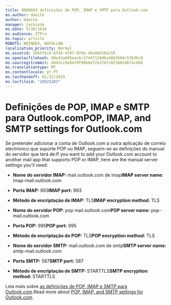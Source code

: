 ```yaml
---
title: 8000043 definições de POP, IMAP e SMTP para Outlook.com
ms.author: daeite
author: daeite
manager: jackiesm
ms.date: 5/30/2018
ms.audience: ITPro
ms.topic: article
ROBOTS: NOINDEX, NOFOLLOW
localization_priority: Normal
ms.assetid: 16b5fbc6-6f45-4707-97bb-49a9b610ac56
ms.openlocfilehash: 69e43a695eacbc1744f124dbcb863584c53636c0
ms.sourcegitcommit: dd43cc0a9470f98b8ef2a3787c823801d674c666
ms.translationtype: MT
ms.contentlocale: pt-PT
ms.lasthandoff: 02/12/2019
ms.locfileid: "29925283"
---
```

# <a name="pop-imap-and-smtp-settings-for-outlookcom"></a><span data-ttu-id="28f27-102">Definições de POP, IMAP e SMTP para Outlook.com</span><span class="sxs-lookup"><span data-stu-id="28f27-102">POP, IMAP, and SMTP settings for Outlook.com</span></span>

<span data-ttu-id="28f27-103">Se pretender adicionar a conta de Outlook.com a outra aplicação de correio electrónico que suporte POP ou IMAP, seguem-se as definições do manual do servidor que terá de:</span><span class="sxs-lookup"><span data-stu-id="28f27-103">If you want to add your Outlook.com account to another mail app that supports POP or IMAP, here are the manual server settings you'll need:</span></span>
  
- <span data-ttu-id="28f27-104">**Nome do servidor IMAP:** mail.outlook.com de imap</span><span class="sxs-lookup"><span data-stu-id="28f27-104">**IMAP server name:** imap-mail.outlook.com</span></span> 
    
- <span data-ttu-id="28f27-105">**Porta IMAP:** 993</span><span class="sxs-lookup"><span data-stu-id="28f27-105">**IMAP port:** 993</span></span> 
    
- <span data-ttu-id="28f27-106">**Método de encriptação de IMAP:** TLS</span><span class="sxs-lookup"><span data-stu-id="28f27-106">**IMAP encryption method:** TLS</span></span> 
    
- <span data-ttu-id="28f27-107">**Nome do servidor POP:** pop mail.outlook.com</span><span class="sxs-lookup"><span data-stu-id="28f27-107">**POP server name:** pop-mail.outlook.com</span></span> 
    
- <span data-ttu-id="28f27-108">**Porta POP:** 995</span><span class="sxs-lookup"><span data-stu-id="28f27-108">**POP port:** 995</span></span> 
    
- <span data-ttu-id="28f27-109">**Método de encriptação do POP:** TLS</span><span class="sxs-lookup"><span data-stu-id="28f27-109">**POP encryption method:** TLS</span></span> 
    
- <span data-ttu-id="28f27-110">**Nome do servidor SMTP:** mail.outlook.com de smtp</span><span class="sxs-lookup"><span data-stu-id="28f27-110">**SMTP server name:** smtp-mail.outlook.com</span></span> 
    
- <span data-ttu-id="28f27-111">**Porta SMTP:** 587</span><span class="sxs-lookup"><span data-stu-id="28f27-111">**SMTP port:** 587</span></span> 
    
- <span data-ttu-id="28f27-112">**Método de encriptação de SMTP:** STARTTLS</span><span class="sxs-lookup"><span data-stu-id="28f27-112">**SMTP encryption method:** STARTTLS</span></span> 
    
<span data-ttu-id="28f27-113">Leia mais sobre [as definições de POP, IMAP e SMTP para Outlook.com](https://go.microsoft.com/fwlink/p/?linkid=2001402&amp;clcid=0x409).</span><span class="sxs-lookup"><span data-stu-id="28f27-113">Read more about [POP, IMAP, and SMTP settings for Outlook.com](https://go.microsoft.com/fwlink/p/?linkid=2001402&amp;clcid=0x409).</span></span>
  

